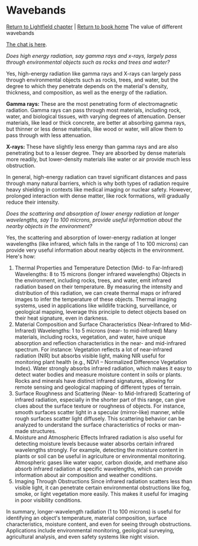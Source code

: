 # Wavebands

[Return to Lightfield chapter](../chapters/lightfields.qmd) \| [Return to book home](../index.qmd) The value of different wavebands

[The chat is here](https://chatgpt.com/share/6701d956-1b24-8002-afd7-69cd29072c45).

*Does high energy radiation, say gamma rays and x-rays, largely pass through environmental objects such as rocks and trees and water?*

Yes, high-energy radiation like gamma rays and X-rays can largely pass through environmental objects such as rocks, trees, and water, but the degree to which they penetrate depends on the material's density, thickness, and composition, as well as the energy of the radiation.

**Gamma rays:** These are the most penetrating form of electromagnetic radiation. Gamma rays can pass through most materials, including rock, water, and biological tissues, with varying degrees of attenuation. Denser materials, like lead or thick concrete, are better at absorbing gamma rays, but thinner or less dense materials, like wood or water, will allow them to pass through with less attenuation.

**X-rays:** These have slightly less energy than gamma rays and are also penetrating but to a lesser degree. They are absorbed by dense materials more readily, but lower-density materials like water or air provide much less obstruction.

In general, high-energy radiation can travel significant distances and pass through many natural barriers, which is why both types of radiation require heavy shielding in contexts like medical imaging or nuclear safety. However, prolonged interaction with dense matter, like rock formations, will gradually reduce their intensity.

*Does the scattering and absorption of lower energy radiation at longer wavelengths, say 1 to 100 microns, provide useful information about the nearby objects in the environment?*

Yes, the scattering and absorption of lower-energy radiation at longer wavelengths (like infrared, which falls in the range of 1 to 100 microns) can provide very useful information about nearby objects in the environment. Here's how:

1.  Thermal Properties and Temperature Detection (Mid- to Far-Infrared) Wavelengths: 8 to 15 microns (longer infrared wavelengths) Objects in the environment, including rocks, trees, and water, emit infrared radiation based on their temperature. By measuring the intensity and distribution of this radiation, we can create thermal maps or infrared images to infer the temperature of these objects. Thermal imaging systems, used in applications like wildlife tracking, surveillance, or geological mapping, leverage this principle to detect objects based on their heat signature, even in darkness.
2.  Material Composition and Surface Characteristics (Near-Infrared to Mid-Infrared) Wavelengths: 1 to 5 microns (near- to mid-infrared) Many materials, including rocks, vegetation, and water, have unique absorption and reflection characteristics in the near- and mid-infrared spectrum. For instance: Vegetation reflects a lot of near-infrared radiation (NIR) but absorbs visible light, making NIR useful for monitoring plant health (e.g., NDVI – Normalized Difference Vegetation Index). Water strongly absorbs infrared radiation, which makes it easy to detect water bodies and measure moisture content in soils or plants. Rocks and minerals have distinct infrared signatures, allowing for remote sensing and geological mapping of different types of terrain.
3.  Surface Roughness and Scattering (Near- to Mid-Infrared) Scattering of infrared radiation, especially in the shorter part of this range, can give clues about the surface texture or roughness of objects. For instance, smooth surfaces scatter light in a specular (mirror-like) manner, while rough surfaces scatter light diffusely. This scattering behavior can be analyzed to understand the surface characteristics of rocks or man-made structures.
4.  Moisture and Atmospheric Effects Infrared radiation is also useful for detecting moisture levels because water absorbs certain infrared wavelengths strongly. For example, detecting the moisture content in plants or soil can be useful in agriculture or environmental monitoring. Atmospheric gases like water vapor, carbon dioxide, and methane also absorb infrared radiation at specific wavelengths, which can provide information about air composition and weather conditions.
5.  Imaging Through Obstructions Since infrared radiation scatters less than visible light, it can penetrate certain environmental obstructions like fog, smoke, or light vegetation more easily. This makes it useful for imaging in poor visibility conditions.

In summary, longer-wavelength radiation (1 to 100 microns) is useful for identifying an object's temperature, material composition, surface characteristics, moisture content, and even for seeing through obstructions. Applications include environmental monitoring, geological surveying, agricultural analysis, and even safety systems like night vision.